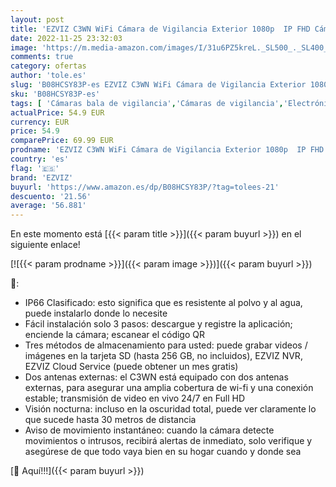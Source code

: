 ```yaml
---
layout: post
title: 'EZVIZ C3WN WiFi Cámara de Vigilancia Exterior 1080p  IP FHD Cámara de Seguridad con Visión Nocturna  Detección de Movimiento  Impermeable IP66  Compatible Con Alexa  Google Home'
date: 2022-11-25 23:32:03
image: 'https://m.media-amazon.com/images/I/31u6PZ5kreL._SL500_._SL400_.jpg'
comments: true
category: ofertas
author: 'tole.es'
slug: 'B08HCSY83P-es EZVIZ C3WN WiFi Cámara de Vigilancia Exterior 1080p IP FHD...'
sku: 'B08HCSY83P-es'
tags: [ 'Cámaras bala de vigilancia','Cámaras de vigilancia','Electrónica','Fotografía y videocámaras','alexa','ezviz','google','home','🇪🇸', ]
actualPrice: 54.9 EUR
currency: EUR
price: 54.9
comparePrice: 69.99 EUR
prodname: 'EZVIZ C3WN WiFi Cámara de Vigilancia Exterior 1080p  IP FHD Cámara de Seguridad con Visión Nocturna  Detección de Movimiento  Impermeable IP66  Compatible Con Alexa  Google Home'
country: 'es'
flag: '🇪🇸'
brand: 'EZVIZ'
buyurl: 'https://www.amazon.es/dp/B08HCSY83P/?tag=tolees-21'
descuento: '21.56'
average: '56.881'
---
```


En este momento está [{{< param title >}}]({{< param buyurl >}}) en el siguiente enlace!

[![{{< param prodname >}}]({{< param image >}})]({{< param buyurl >}})

🔎:

- IP66 Clasificado: esto significa que es resistente al polvo y al agua, puede instalarlo donde lo necesite
- Fácil instalación solo 3 pasos: descargue y registre la aplicación; enciende la cámara; escanear el código QR
- Tres métodos de almacenamiento para usted: puede grabar videos / imágenes en la tarjeta SD (hasta 256 GB, no incluidos), EZVIZ NVR, EZVIZ Cloud Service (puede obtener un mes gratis)
- Dos antenas externas: el C3WN está equipado con dos antenas externas, para asegurar una amplia cobertura de wi-fi y una conexión estable; transmisión de video en vivo 24/7 en Full HD
- Visión nocturna: incluso en la oscuridad total, puede ver claramente lo que sucede hasta 30 metros de distancia
- Aviso de movimiento instantáneo: cuando la cámara detecte movimientos o intrusos, recibirá alertas de inmediato, solo verifique y asegúrese de que todo vaya bien en su hogar cuando y donde sea

[🛒 Aquí!!!]({{< param buyurl >}})

